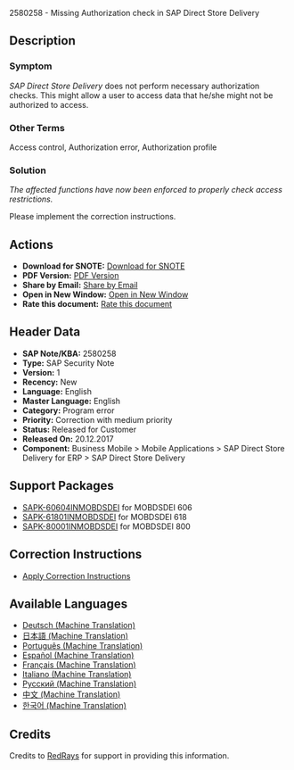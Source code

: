 2580258 - Missing Authorization check in SAP Direct Store Delivery

## Description

### Symptom
_SAP Direct Store Delivery_ does not perform necessary authorization checks. This might allow a user to access data that he/she might not be authorized to access.

### Other Terms
Access control, Authorization error, Authorization profile

### Solution
*The affected functions have now been enforced to properly check access restrictions.*

Please implement the correction instructions.

## Actions
- **Download for SNOTE:** [Download for SNOTE](https://notesdownloads.sap.com/note/0040000020511802017)
- **PDF Version:** [PDF Version](https://me.sap.com/sap/support/sfm/notes/print/0002580258?language=en-US&token=E92FD07662DEAB69BCB7B5EAD06A0D18)
- **Share by Email:** [Share by Email](https://me.sap.com/notes/0002580258/share)
- **Open in New Window:** [Open in New Window](https://me.sap.com/notes/0002580258/open)
- **Rate this document:** [Rate this document](https://me.sap.com/notes/0002580258/rate)

## Header Data
- **SAP Note/KBA:** 2580258
- **Type:** SAP Security Note
- **Version:** 1
- **Recency:** New
- **Language:** English
- **Master Language:** English
- **Category:** Program error
- **Priority:** Correction with medium priority
- **Status:** Released for Customer
- **Released On:** 20.12.2017
- **Component:** Business Mobile > Mobile Applications > SAP Direct Store Delivery for ERP > SAP Direct Store Delivery

## Support Packages
- [SAPK-60604INMOBDSDEI](https://me.sap.com/supportpackage/SAPK-60604INMOBDSDEI) for MOBDSDEI 606
- [SAPK-61801INMOBDSDEI](https://me.sap.com/supportpackage/SAPK-61801INMOBDSDEI) for MOBDSDEI 618
- [SAPK-80001INMOBDSDEI](https://me.sap.com/supportpackage/SAPK-80001INMOBDSDEI) for MOBDSDEI 800

## Correction Instructions
- [Apply Correction Instructions](https://me.sap.com/corrins/0002580258/14134)

## Available Languages
- [Deutsch (Machine Translation)](https://me.sap.com/notes/0002580258/D)
- [日本語 (Machine Translation)](https://me.sap.com/notes/0002580258/J)
- [Português (Machine Translation)](https://me.sap.com/notes/0002580258/P)
- [Español (Machine Translation)](https://me.sap.com/notes/0002580258/S)
- [Français (Machine Translation)](https://me.sap.com/notes/0002580258/F)
- [Italiano (Machine Translation)](https://me.sap.com/notes/0002580258/I)
- [Русский (Machine Translation)](https://me.sap.com/notes/0002580258/R)
- [中文 (Machine Translation)](https://me.sap.com/notes/0002580258/1)
- [한국어 (Machine Translation)](https://me.sap.com/notes/0002580258/3)

## Credits
Credits to [RedRays](https://redrays.io) for support in providing this information.